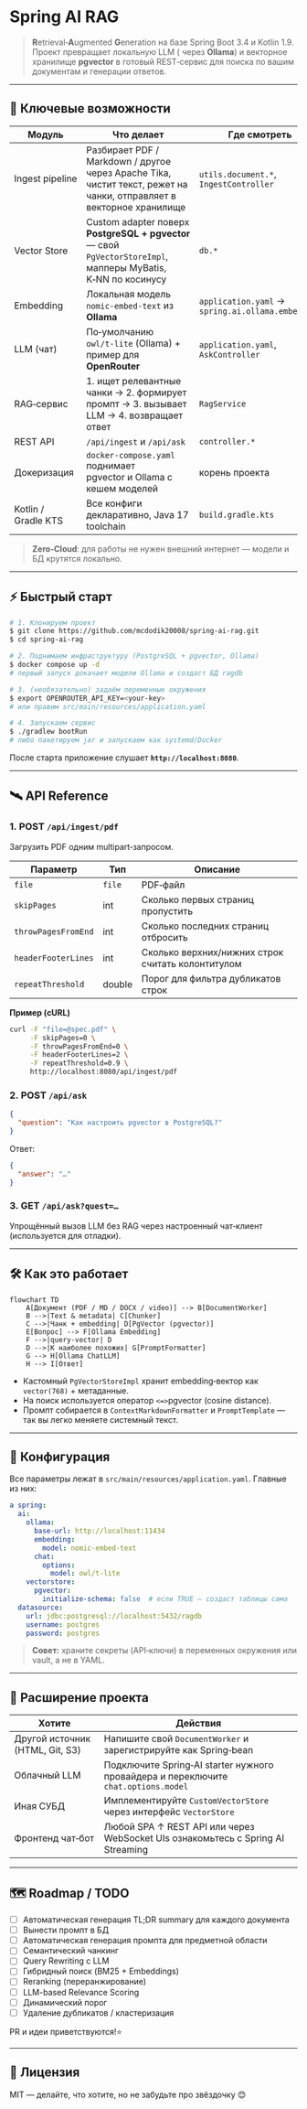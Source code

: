 # Spring AI RAG

> **R**etrieval‑**A**ugmented **G**eneration на базе Spring Boot 3.4 и Kotlin 1.9. Проект превращает локальную LLM (
> через **Ollama**) и векторное хранилище **pgvector** в готовый REST‑сервис для поиска по вашим документам и генерации
> ответов.

---

## 🚀 Ключевые возможности

|  Модуль             |  Что делает                                                                                                         |  Где смотреть                                     |
|---------------------|---------------------------------------------------------------------------------------------------------------------|---------------------------------------------------|
| Ingest pipeline     | Разбирает PDF / Markdown / другое через Apache Tika, чистит текст, режет на чанки, отправляет в векторное хранилище | `utils.document.*`, `IngestController`            |
| Vector Store        | Custom adapter поверх **PostgreSQL + pgvector** <br/>— свой `PgVectorStoreImpl`, мапперы MyBatis, K‑NN по косинусу  | `db.*`                                            |
| Embedding           | Локальная модель `nomic‑embed‑text` из **Ollama**                                                                   | `application.yaml` → `spring.ai.ollama.embedding` |
| LLM (чат)           | По‑умолчанию `owl/t‑lite` (Ollama) + пример для **OpenRouter**                                                      | `application.yaml`, `AskController`               |
| RAG‑сервис          | 1. ищет релевантные чанки → 2. формирует промпт → 3. вызывает LLM → 4. возвращает ответ                             | `RagService`                                      |
| REST API            | `/api/ingest` и `/api/ask`                                                                                          | `controller.*`                                    |
| Докеризация         | `docker-compose.yaml` поднимает pgvector и Ollama с кешем моделей                                                   | корень проекта                                    |
| Kotlin / Gradle KTS | Все конфиги декларативно, Java 17 toolchain                                                                         | `build.gradle.kts`                                |

> **Zero‑Cloud**: для работы не нужен внешний интернет — модели и БД крутятся локально.

---

## ⚡️ Быстрый старт

```bash
# 1. Клонируем проект
$ git clone https://github.com/mcdodik20008/spring-ai-rag.git
$ cd spring-ai-rag

# 2. Поднимаем инфраструктуру (PostgreSQL + pgvector, Ollama)
$ docker compose up -d
# первый запуск докачает модели Ollama и создаст БД ragdb

# 3. (необязательно) задаём переменные окружения
$ export OPENROUTER_API_KEY=<your-key>
# или правим src/main/resources/application.yaml

# 4. Запускаем сервис
$ ./gradlew bootRun
# либо пакетируем jar и запускаем как systemd/Docker
```

После старта приложение слушает **`http://localhost:8080`**.

---

## 🛰 API Reference

### 1. POST `/api/ingest/pdf`

Загрузить PDF одним multipart‑запросом.

|  Параметр           | Тип    | Описание                                          |
|---------------------|--------|---------------------------------------------------|
| `file`              | `file` | PDF‑файл                                          |
| `skipPages`         | int    | Сколько первых страниц пропустить                 |
| `throwPagesFromEnd` | int    | Сколько последних страниц отбросить               |
| `headerFooterLines` | int    | Сколько верхних/нижних строк считать колонтитулом |
| `repeatThreshold`   | double | Порог для фильтра дубликатов строк                |

**Пример (cURL)**

```bash
curl -F "file=@spec.pdf" \
     -F skipPages=0 \
     -F throwPagesFromEnd=0 \
     -F headerFooterLines=2 \
     -F repeatThreshold=0.9 \
     http://localhost:8080/api/ingest/pdf
```

### 2. POST `/api/ask`

```json
{
  "question": "Как настроить pgvector в PostgreSQL?"
}
```

Ответ:

```json
{
  "answer": "…"
}
```

### 3. GET `/api/ask?quest=…`

Упрощённый вызов LLM без RAG через настроенный чат‑клиент (используется для отладки).

---

## 🛠 Как это работает

```mermaid
flowchart TD
    A[Документ (PDF / MD / DOCX / video)] --> B[DocumentWorker]
    B -->|Text & metadata| C[Chunker]
    C -->|Чанк + embedding| D[PgVector (pgvector)]
    E[Вопрос] --> F[Ollama Embedding]
    F -->|query‑vector| D
    D -->|K наиболее похожих| G[PromptFormatter]
    G --> H[Ollama ChatLLM]
    H --> I[Ответ]
```

* Кастомный `PgVectorStoreImpl` хранит embedding‑вектор как `vector(768)` + метаданные.
* На поиск используется оператор `<=>`pgvector (cosine distance).
* Промпт собирается в `ContextMarkdownFormatter` и `PromptTemplate` — так вы легко меняете системный текст.

---

## 🔌 Конфигурация

Все параметры лежат в `src/main/resources/application.yaml`. Главные из них:

```yaml
a spring:
  ai:
    ollama:
      base-url: http://localhost:11434
      embedding:
        model: nomic-embed-text
      chat:
        options:
          model: owl/t-lite
    vectorstore:
      pgvector:
        initialize-schema: false  # если TRUE — создаст таблицы сама
  datasource:
    url: jdbc:postgresql://localhost:5432/ragdb
    username: postgres
    password: postgres
```

> **Совет:** храните секреты (API‑ключи) в переменных окружения или vault, а не в YAML.

---

## 🧩 Расширение проекта

|  Хотите                         |  Действия                                                                          |
|---------------------------------|------------------------------------------------------------------------------------|
| Другой источник (HTML, Git, S3) | Напишите свой `DocumentWorker` и зарегистрируйте как Spring‑bean                   |
| Облачный LLM                    | Подключите Spring‑AI starter нужного провайдера и переключите `chat.options.model` |
| Иная СУБД                       | Имплементируйте `CustomVectorStore` через интерфейс `VectorStore`                  |
| Фронтенд чат‑бот                | Любой SPA ↑ REST API или через WebSocket UIs ознакомьтесь с Spring AI Streaming    |

---

## 🗺 Roadmap / TODO

* [ ] Автоматическая генерация TL;DR summary для каждого документа
* [ ] Вынести промпт в БД
* [ ] Автоматическая генерация промпта для предметной области
* [ ] Семантический чанкинг
* [ ] Query Rewriting с LLM
* [ ] Гибридный поиск (BM25 + Embeddings)
* [ ] Reranking (переранжирование)
* [ ] LLM-based Relevance Scoring
* [ ] Динамический порог
* [ ] Удаление дубликатов / кластеризация

PR и идеи приветствуются!⭐️

---

## 📜 Лицензия

MIT — делайте, что хотите, но не забудьте про звёздочку 😊
